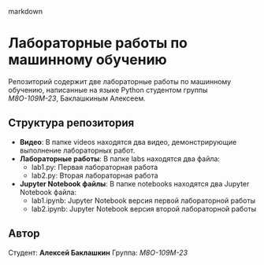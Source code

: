 markdown
# Лабораторные работы по машинному обучению

Репозиторий содержит две лабораторные работы по машинному обучению, написанные на языке Python студентом группы *М8О-109М-23*, Баклашкиным Алексеем.

## Структура репозитория
- **Видео**: В папке videos находятся два видео, демонстрирующие выполнение лабораторных работ.
- **Лабораторные работы**: В папке labs находятся два файла:
    - lab1.py: Первая лабораторная работа
    - lab2.py: Вторая лабораторная работа
- **Jupyter Notebook файлы**: В папке notebooks находятся два Jupyter Notebook файла:
    - lab1.ipynb: Jupyter Notebook версия первой лабораторной работы
    - lab2.ipynb: Jupyter Notebook версия второй лабораторной работы

## Автор
Студент: **Алексей Баклашкин**
Группа: *М8О-109М-23*